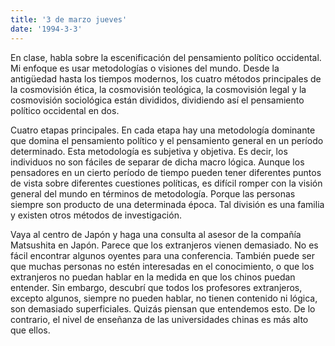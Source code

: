 ```yaml
---
title: '3 de marzo jueves'
date: '1994-3-3'
---
```


En clase, habla sobre la escenificación del pensamiento político occidental. Mi enfoque es usar metodologías o visiones del mundo. Desde la antigüedad hasta los tiempos modernos, los cuatro métodos principales de la cosmovisión ética, la cosmovisión teológica, la cosmovisión legal y la cosmovisión sociológica están divididos, dividiendo así el pensamiento político occidental en dos.

Cuatro etapas principales. En cada etapa hay una metodología dominante que domina el pensamiento político y el pensamiento general en un período determinado. Esta metodología es subjetiva y objetiva. Es decir, los individuos no son fáciles de separar de dicha macro lógica. Aunque los pensadores en un cierto período de tiempo pueden tener diferentes puntos de vista sobre diferentes cuestiones políticas, es difícil romper con la visión general del mundo en términos de metodología. Porque las personas siempre son producto de una determinada época. Tal división es una familia y existen otros métodos de investigación.

Vaya al centro de Japón y haga una consulta al asesor de la compañía Matsushita en Japón. Parece que los extranjeros vienen demasiado. No es fácil encontrar algunos oyentes para una conferencia. También puede ser que muchas personas no estén interesadas en el conocimiento, o que los extranjeros no puedan hablar en la medida en que los chinos puedan entender. Sin embargo, descubrí que todos los profesores extranjeros, excepto algunos, siempre no pueden hablar, no tienen contenido ni lógica, son demasiado superficiales. Quizás piensan que entendemos esto. De lo contrario, el nivel de enseñanza de las universidades chinas es más alto que ellos.


